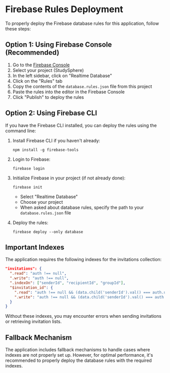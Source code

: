 # Firebase Rules Deployment

To properly deploy the Firebase database rules for this application, follow these steps:

## Option 1: Using Firebase Console (Recommended)

1. Go to the [Firebase Console](https://console.firebase.google.com/)
2. Select your project (StudySphere)
3. In the left sidebar, click on "Realtime Database"
4. Click on the "Rules" tab
5. Copy the contents of the `database.rules.json` file from this project
6. Paste the rules into the editor in the Firebase Console
7. Click "Publish" to deploy the rules

## Option 2: Using Firebase CLI

If you have the Firebase CLI installed, you can deploy the rules using the command line:

1. Install Firebase CLI if you haven't already:
   ```
   npm install -g firebase-tools
   ```

2. Login to Firebase:
   ```
   firebase login
   ```

3. Initialize Firebase in your project (if not already done):
   ```
   firebase init
   ```
   - Select "Realtime Database"
   - Choose your project
   - When asked about database rules, specify the path to your `database.rules.json` file

4. Deploy the rules:
   ```
   firebase deploy --only database
   ```

## Important Indexes

The application requires the following indexes for the invitations collection:

```json
"invitations": {
  ".read": "auth !== null",
  ".write": "auth !== null",
  ".indexOn": ["senderId", "recipientId", "groupId"],
  "$invitation_id": {
    ".read": "auth !== null && (data.child('senderId').val() === auth.uid || data.child('recipientId').val() === auth.uid)",
    ".write": "auth !== null && (data.child('senderId').val() === auth.uid || data.child('recipientId').val() === auth.uid || !data.exists())"
  }
}
```

Without these indexes, you may encounter errors when sending invitations or retrieving invitation lists.

## Fallback Mechanism

The application includes fallback mechanisms to handle cases where indexes are not properly set up. However, for optimal performance, it's recommended to properly deploy the database rules with the required indexes.
